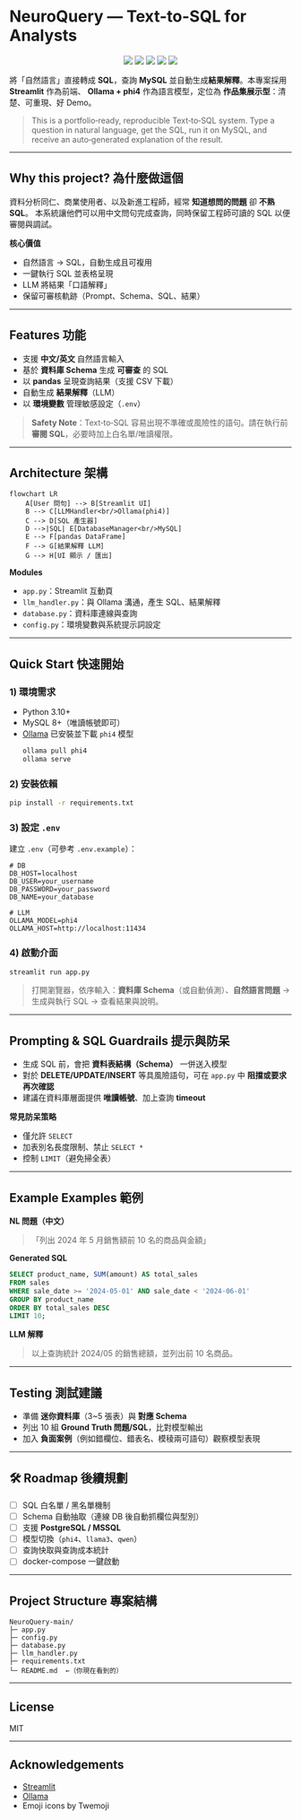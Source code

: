 # NeuroQuery — Text-to-SQL for Analysts

<p align="center">
  <img src="https://img.shields.io/badge/Type-Text_to_SQL-blue" />
  <img src="https://img.shields.io/badge/Frontend-Streamlit-informational" />
  <img src="https://img.shields.io/badge/LLM-Ollama_phi4-success" />
  <img src="https://img.shields.io/badge/DB-MySQL-lightgrey" />
  <img src="https://img.shields.io/badge/License-MIT-brightgreen" />
</p>

將「自然語言」直接轉成 **SQL**，查詢 **MySQL** 並自動生成**結果解釋**。本專案採用 **Streamlit** 作為前端、
**Ollama + phi4** 作為語言模型，定位為 **作品集展示型**：清楚、可重現、好 Demo。

> This is a portfolio‑ready, reproducible Text‑to‑SQL system. Type a question in natural language, get the SQL, run it on MySQL, and receive an auto‑generated explanation of the result.

---

##  Why this project? 為什麼做這個
資料分析同仁、商業使用者、以及新進工程師，經常 **知道想問的問題** 卻 **不熟 SQL**。
本系統讓他們可以用中文問句完成查詢，同時保留工程師可讀的 SQL 以便審閱與調試。

**核心價值**
-  自然語言 → SQL，自動生成且可複用  
-  一鍵執行 SQL 並表格呈現  
-  LLM 將結果「口語解釋」  
-  保留可審核軌跡（Prompt、Schema、SQL、結果）

---

##  Features 功能
- 支援 **中文/英文** 自然語言輸入
- 基於 **資料庫 Schema** 生成 **可審查** 的 SQL
- 以 **pandas** 呈現查詢結果（支援 CSV 下載）
- 自動生成 **結果解釋**（LLM）
- 以 **環境變數** 管理敏感設定（`.env`）

> **Safety Note**：Text‑to‑SQL 容易出現不準確或風險性的語句。請在執行前 **審閱 SQL**，必要時加上白名單/唯讀權限。

---

##  Architecture 架構
```
flowchart LR
    A[User 問句] --> B[Streamlit UI]
    B --> C[LLMHandler<br/>Ollama(phi4)]
    C --> D[SQL 產生器]
    D -->|SQL| E[DatabaseManager<br/>MySQL]
    E --> F[pandas DataFrame]
    F --> G[結果解釋 LLM]
    G --> H[UI 顯示 / 匯出]
```
**Modules**
- `app.py`：Streamlit 互動頁
- `llm_handler.py`：與 Ollama 溝通，產生 SQL、結果解釋
- `database.py`：資料庫連線與查詢
- `config.py`：環境變數與系統提示詞設定

---

##  Quick Start 快速開始

### 1) 環境需求
- Python 3.10+
- MySQL 8+（唯讀帳號即可）
- [Ollama](https://ollama.com/) 已安裝並下載 `phi4` 模型  
  ```bash
  ollama pull phi4
  ollama serve
  ```

### 2) 安裝依賴
```bash
pip install -r requirements.txt
```

### 3) 設定 `.env`
建立 `.env`（可參考 `.env.example`）：
```dotenv
# DB
DB_HOST=localhost
DB_USER=your_username
DB_PASSWORD=your_password
DB_NAME=your_database

# LLM
OLLAMA_MODEL=phi4
OLLAMA_HOST=http://localhost:11434
```

### 4) 啟動介面
```bash
streamlit run app.py
```

> 打開瀏覽器，依序輸入：**資料庫 Schema**（或自動偵測）、**自然語言問題** → 生成與執行 SQL → 查看結果與說明。

---

##  Prompting & SQL Guardrails 提示與防呆
- 生成 SQL 前，會把 **資料表結構（Schema）** 一併送入模型
- 對於 **DELETE/UPDATE/INSERT** 等具風險語句，可在 `app.py` 中 **阻擋或要求再次確認**
- 建議在資料庫層面提供 **唯讀帳號**、加上查詢 **timeout**

**常見防呆策略**
- 僅允許 `SELECT`
- 加表別名長度限制、禁止 `SELECT *`
- 控制 `LIMIT`（避免掃全表）

---

##  Example Examples 範例
**NL 問題（中文）**
> 「列出 2024 年 5 月銷售額前 10 名的商品與金額」

**Generated SQL**
```sql
SELECT product_name, SUM(amount) AS total_sales
FROM sales
WHERE sale_date >= '2024-05-01' AND sale_date < '2024-06-01'
GROUP BY product_name
ORDER BY total_sales DESC
LIMIT 10;
```

**LLM 解釋**
> 以上查詢統計 2024/05 的銷售總額，並列出前 10 名商品。

---

##  Testing 測試建議
- 準備 **迷你資料庫**（3~5 張表）與 **對應 Schema**
- 列出 10 組 **Ground Truth 問題/SQL**，比對模型輸出
- 加入 **負面案例**（例如錯欄位、錯表名、模稜兩可語句）觀察模型表現

---

## 🛠 Roadmap 後續規劃
- [ ] SQL 白名單 / 黑名單機制
- [ ] Schema 自動抽取（連線 DB 後自動抓欄位與型別）
- [ ] 支援 **PostgreSQL / MSSQL**
- [ ] 模型切換（`phi4`、`llama3`、`qwen`）
- [ ] 查詢快取與查詢成本統計
- [ ] docker-compose 一鍵啟動

---

##  Project Structure 專案結構
```
NeuroQuery-main/
├─ app.py
├─ config.py
├─ database.py
├─ llm_handler.py
├─ requirements.txt
└─ README.md  ←（你現在看到的）
```

---

##  License
MIT

---

##  Acknowledgements
- [Streamlit](https://streamlit.io/)
- [Ollama](https://ollama.com/)
- Emoji icons by Twemoji
